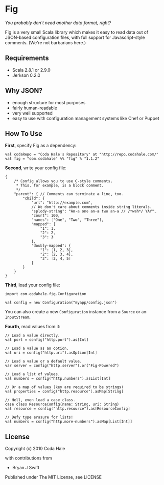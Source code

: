 Fig
===

*You probably don't need another data format, right?*

Fig is a very small Scala library which makes it easy to read data out of
JSON-based configuration files, with full support for Javascript-style comments. 
(We're not barbarians here.)


Requirements
------------

* Scala 2.8.1 or 2.9.0
* Jerkson 0.2.0


Why JSON?
---------

* enough structure for most purposes
* fairly human-readable
* very well supported
* easy to use with configuration management systems like Chef or Puppet


How To Use
----------

**First**, specify Fig as a dependency:
    
    val codaRepo = "Coda Hale's Repository" at "http://repo.codahale.com/"
    val fig = "com.codahale" %% "fig" % "1.1.2"

**Second**, write your config file:
    
    {
        /* Config allows you to use C-style comments.
         * This, for example, is a block comment.
         */
        "parent": { // Comments can terminate a line, too.
            "child": {
                "url": "http://example.com",
                // We don't care about comments inside string literals.
                "splody-string": "An-a one an-a two an-a // /*wah*/ YAY",
                "count": 100,
                "names": ["One", "Two", "Three"],
                "mapped": {
                    "1": 1,
                    "2": 2,
                    "3": 3
                },
                "doubly-mapped": {
                    "1": [1, 2, 3],
                    "2": [2, 3, 4],
                    "3": [3, 4, 5]
                }
            }
        }
    }

**Third**, load your config file:
    
    import com.codahale.fig.Configuration
    
    val config = new Configuration("myapp/config.json")

You can also create a new `Configuration` instance from a `Source` or an `InputStream`.

**Fourth**, read values from it:
    
    // Load a value directly.
    val port = config("http.port").as[Int]
    
    // Load a value as an option.
    val uri = config("http.uri").asOption[Int]
    
    // Load a value or a default value.
    var server = config("http.server").or("Fig-Powered")
    
    // Load a list of values.
    val numbers = config("http.numbers").asList[Int]
    
    // Or a map of values (key are required to be strings)
    val properties = config("http.resource").asMap[String]
    
    // Hell, even load a case class.
    case class ResourceConfig(name: String, uri: String)
    val resource = config("http.resource").as[ResourceConfig]
    
    // Defy type erasure for lists!
    val numbers = config("http.more-numbers").asMap[List[Int]]


License
-------

Copyright (c) 2010 Coda Hale

with contributions from

* Bryan J Swift

Published under The MIT License, see LICENSE
